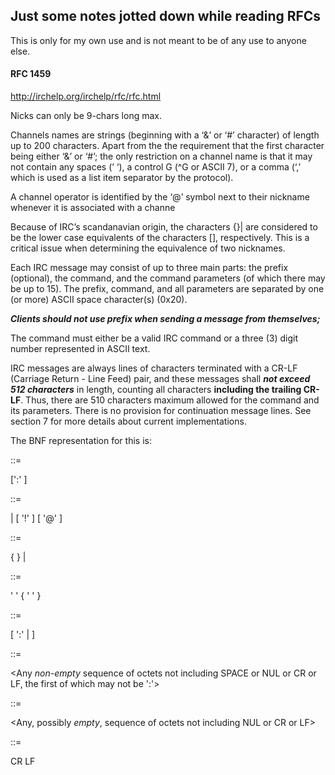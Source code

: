 ## Just some notes jotted down while reading RFCs

This is only for my own use and is not meant to be of any use to anyone else.

#### RFC 1459

http://irchelp.org/irchelp/rfc/rfc.html

Nicks can only be 9-chars long max.

Channels names are strings (beginning with a ‘&’ or ‘#’ character) of length up
to 200 characters. Apart from the the requirement that the first character being
either ‘&’ or ‘#’; the only restriction on a channel name is that it may not
contain any spaces (’ ‘), a control G (^G or ASCII 7), or a comma (‘,’ which is
used as a list item separator by the protocol).

A channel operator is identified by the ‘@’ symbol next to their nickname
whenever it is associated with a channe

Because of IRC’s scandanavian origin, the characters {}| are considered to be
the lower case equivalents of the characters []\, respectively. This is a
critical issue when determining the equivalence of two nicknames.

Each IRC message may consist of up to three main parts: the prefix (optional),
the command, and the command parameters (of which there may be up to 15). The
prefix, command, and all parameters are separated by one (or more) ASCII space
character(s) (0x20).

***Clients should not use prefix when sending a message from themselves;***

The command must either be a valid IRC command or a three (3) digit number represented in ASCII text.

IRC messages are always lines of characters terminated with a CR-LF (Carriage Return - Line Feed) pair, and these messages shall ***not exceed 512 characters*** in length, counting all characters **including the trailing CR-LF**. Thus, there are 510 characters maximum allowed for the command and its parameters. There is no provision for continuation message lines. See section 7 for more details about current implementations.


The BNF representation for this is:

::=

[':' <prefix> <SPACE> ] <command> <params> <crlf>

::=

<servername> | <nick> [ '!' <user> ] [ '@' <host> ]

::=

<letter> { <letter> } | <number> <number> <number>

::=

' ' { ' ' }

::=

<SPACE> [ ':' <trailing> | <middle> <params> ]

::=

<Any *non-empty* sequence of octets not including SPACE or NUL or CR or LF, the first of which may not be ':'>

::=

<Any, possibly *empty*, sequence of octets not including NUL or CR or LF>

::=

CR LF
